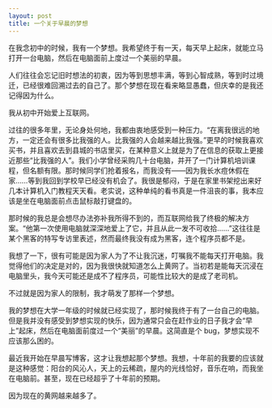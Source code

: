 ```yaml
---
layout: post
title: 一个关于早晨的梦想
---
```


在我念初中的时候，我有一个梦想。我希望终于有一天，每天早上起床，就能立马打开一台电脑，然后在电脑面前上度过一个美丽的早晨。

人们往往会忘记旧时想法的初衷，因为等到思想丰满，等到心智成熟，等到时过境迁，已经很难回溯过去的自己了。那个梦想在现在看来略显愚蠢，但庆幸的是我还记得因为什么。

我从初中开始爱上互联网。

过往的很多年里，无论身处何地，我都由衷地感受到一种压力。“在离我很远的地方，一定还会有很多比我强的人。比我强的人会越来越比我强。”更早的时候我喜欢买书，并且喜欢去到县城的书店里买，在某种意义上就是为了在信息的获取上更接近那些“比我强的人”。我们小学曾经采购几十台电脑，并开了一门计算机培训课程，但名额有限。那时候同学们抢着报名，而我没有——因为我长水痘休假在家……等到我回到学校早已经没有机会了。我很是郁闷，于是在家里书架挖出来好几本计算机入门教程天天看。老实说，这种单纯的看书真是一件沮丧的事，我本应该是坐在电脑面前点击鼠标敲打键盘的。

那时候的我总是会想尽办法弥补我所得不到的，而互联网给我了终极的解决方案。“他第一次使用电脑就深深地爱上了它，并且从此一发不可收拾……”这往往是某个黑客的特写专访里表述，然而最终我没有成为黑客，连个程序员都不是。

我想了一下，很有可能是因为家人为了不让我沉迷，叮嘱我不能每天打开电脑。我觉得他们的决定是对的，因为我很快就知道怎么上黄网了。当初若是能每天沉浸在电脑里头，我今天可能还是成不了程序员，可能性比较大的是成了老司机。

不过就是因为家人的限制，我才萌发了那样一个梦想。

我的梦想在大学一年级的时候就已经实现了，那时候我终于有了一台自己的电脑。但是我并没有感受到梦想实现的快乐，因为通常只会在赶作业的日子我才会“早上”起床，然后在电脑面前度过一个“美丽”的早晨。这简直是个 bug，梦想实现不应该那么困的。

最近我开始在早晨写博客，这才让我想起那个梦想。我想，十年前的我要的应该就是这种感觉：阳台的风沁人，天上的云稀疏，屋内的光线恰好，音乐在响，而我坐在电脑前。甚至，现在已经超乎了十年前的预期。

因为现在的黄网越来越多了。